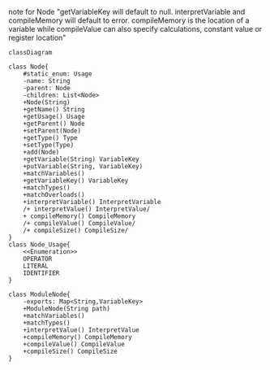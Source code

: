 


note for Node "getVariableKey will default to null. interpretVariable and compileMemory will default to error. compileMemory is the location of a variable while compileValue can also specify calculations, constant value or register location"

```mermaid
classDiagram

class Node{
	#static_enum: Usage  
	-name: String  
	-parent: Node  
	-children: List<Node>
	+Node(String)  
	+getName() String
	+getUsage() Usage
	+getParent() Node
	+setParent(Node) 
	+getType() Type
	+setType(Type) 
	+add(Node)  
	+getVariable(String) VariableKey  
	+putVariable(String, VariableKey)  
	+matchVariables()  
	+getVariableKey() VariableKey  
	+matchTypes()  
	+matchOverloads()  
	+interpretVariable() InterpretVariable  
	/+ interpretValue() InterpretValue/  
	+ compileMemory() CompileMemory  
	/+ compileValue() CompileValue/  
	/+ compileSize() CompileSize/
}
class Node_Usage{
	<<Enumeration>>
	OPERATOR
	LITERAL
	IDENTIFIER
}

class ModuleNode{
	-exports: Map<String,VariableKey>
	+ModuleNode(String path)  
	+matchVariables()  
	+matchTypes()  
	+interpretValue() InterpretValue  
	+compileMemory() CompileMemory  
	+compileValue() CompileValue  
	+compileSize() CompileSize
}
```
<!--stackedit_data:
eyJoaXN0b3J5IjpbMTE1MTYyNzMwMl19
-->